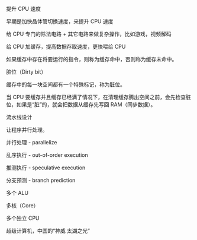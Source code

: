 提升 CPU 速度

早期是加快晶体管切换速度，来提升 CPU 速度

给 CPU 专门的除法电路 + 其它电路来做复杂操作，比如游戏，视频解码

给 CPU 加缓存，提高数据存取速度，更快喂给 CPU

如果缓存中存在将要运行的指令，则称为缓存命中，否则称为缓存未命中。

脏位（Dirty bit）

缓存中的每一块空间都有一个特殊标记，称为脏位。

当 CPU 要缓存并且缓存已经满了情况下，在清理缓存腾出空间之前，会先检查脏位，如果是“脏”的，就会把数据从缓存先写回 RAM（同步数据）。

流水线设计

让程序并行处理。

并行处理 - parallelize

乱序执行 - out-of-order execution

推测执行 - speculative execution

分支预测 - branch prediction

多个 ALU

多核（Core）

多个独立 CPU

超级计算机，中国的“神威 太湖之光”